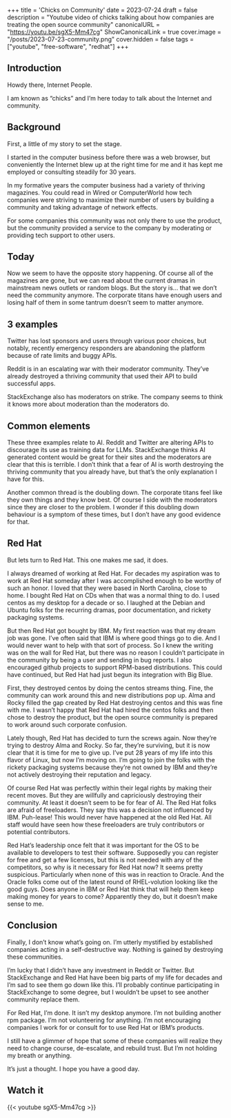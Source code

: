 +++
title = 'Chicks on Community'
date = 2023-07-24
draft = false
description = "Youtube video of chicks talking about how companies are treating the open source community"
canonicalURL = "https://youtu.be/sgX5-Mm47cg"
ShowCanonicalLink = true
cover.image = "/posts/2023-07-23-community.png"
cover.hidden = false
tags = ["youtube", "free-software", "redhat"]
+++

## Introduction

Howdy there, Internet People.

I am known as “chicks” and I’m here today to talk about the Internet and community.

## Background

First, a little of my story to set the stage.

I started in the computer business before there was a web browser, but
conveniently the Internet blew up at the right time for me and it has kept me
employed or consulting steadily for 30 years.

In my formative years the computer business had a variety of thriving
magazines.  You could read in Wired or ComputerWorld how tech companies were
striving to maximize their number of users by building a community and taking
advantage of network effects.

For some companies this community was not only there to use the product, but
the community provided a service to the company by moderating or providing tech
support to other users.

## Today

Now we seem to have the opposite story happening.  Of course all of the
magazines are gone, but we can read about the current dramas in mainstream news
outlets or random blogs.  But the story is… that we don’t need the community
anymore.  The corporate titans have enough users and losing half of them in
some tantrum doesn’t seem to matter anymore.

## 3 examples

Twitter has lost sponsors and users through various poor choices, but notably,
recently emergency responders are abandoning the platform because of rate
limits and buggy APIs.

Reddit is in an escalating war with their moderator community.  They’ve already
destroyed a thriving community that used their API to build successful apps.

StackExchange also has moderators on strike.  The company seems to think it
knows more about moderation than the moderators do.

## Common elements

These three examples relate to AI.  Reddit and Twitter are altering APIs to
discourage its use as training data for LLMs.  StackExchange thinks AI
generated content would be great for their sites and the moderators are clear
that this is terrible.  I don’t think that a fear of AI is worth destroying the
thriving community that you already have, but that’s the only explanation I
have for this.

Another common thread is the doubling down.  The corporate titans feel like
they own things and they know best.  Of course I side with the moderators since
they are closer to the problem.  I wonder if this doubling down behaviour is a
symptom of these times, but I don’t have any good evidence for that.

## Red Hat

But lets turn to Red Hat.  This one makes me sad, it does.

I always dreamed of working at Red Hat.  For decades my aspiration was to work
at Red Hat someday after I was accomplished enough to be worthy of such an
honor.  I loved that they were based in North Carolina, close to home.  I
bought Red Hat on CDs when that was a normal thing to do.  I used centos as my
desktop for a decade or so.  I laughed at the Debian and Ubuntu folks for the
recurring dramas, poor documentation, and rickety packaging systems.

But then Red Hat got bought by IBM.  My first reaction was that my dream job
was gone.  I’ve often said that IBM is where good things go to die.  And I
would never want to help with that sort of process.  So I knew the writing was
on the wall for Red Hat, but there was no reason I couldn’t participate in the
community by being a user and sending in bug reports.  I also encouraged github
projects to support RPM-based distributions.  This could have continued, but
Red Hat had just begun its integration with Big Blue.

First, they destroyed centos by doing the centos streams thing.  Fine, the
community can work around this and new distributions pop up.  Alma and Rocky
filled the gap created by Red Hat destroying centos and this was fine with me.
I wasn’t happy that Red Hat had hired the centos folks and then chose to
destroy the product, but the open source community is prepared to work around
such corporate confusion.

Lately though, Red Hat has decided to turn the screws again.  Now they’re
trying to destroy Alma and Rocky.  So far, they’re surviving, but it is now
clear that it is time for me to give up.  I’ve put 28 years of my life into
this flavor of Linux, but now I’m moving on.  I’m going to join the folks with
the rickety packaging systems because they’re not owned by IBM and they’re not
actively destroying their reputation and legacy.

Of course Red Hat was perfectly within their legal rights by making their
recent moves.  But they are willfully and capriciously destroying their
community.  At least it doesn’t seem to be for fear of AI.  The Red Hat folks
are afraid of freeloaders.  They say this was a decision not influenced by IBM.
Puh-lease!  This would never have happened at the old Red Hat.  All staff would
have seen how these freeloaders are truly contributors or potential
contributors.

Red Hat’s leadership once felt that it was important for the OS to be available
to developers to test their software.  Supposedly you can register for free and
get a few licenses, but this is not needed with any of the competitors, so why
is it necessary for Red Hat now?  It seems pretty suspicious.  Particularly
when none of this was in reaction to Oracle.  And the Oracle folks come out of
the latest round of RHEL-volution looking like the good guys.  Does anyone in
IBM or Red Hat think that will help them keep making money for years to come?
Apparently they do, but it doesn’t make sense to me.

## Conclusion

Finally, I don’t know what’s going on.  I’m utterly mystified by established
companies acting in a self-destructive way.  Nothing is gained by destroying
these communities.  

I’m lucky that I didn’t have any investment in Reddit or Twitter.  But
StackExchange and Red Hat have been big parts of my life for decades and I’m
sad to see them go down like this.  I’ll probably continue participating in
StackExchange to some degree, but I wouldn’t be upset to see another community
replace them.

For Red Hat, I’m done.  It isn’t my desktop anymore.  I’m not building another
rpm package.  I’m not volunteering for anything.  I’m not encouraging companies
I work for or consult for to use Red Hat or IBM’s products.

I still have a glimmer of hope that some of these companies will realize they
need to change course, de-escalate, and rebuild trust.  But I’m not holding my
breath or anything.

It’s just a thought.  I hope you have a good day.

## Watch it

{{< youtube sgX5-Mm47cg >}}
